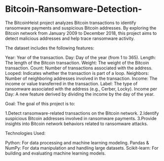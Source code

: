 # Bitcoin-Ransomware-Detection-

The BitcoinHeist project analyzes Bitcoin transactions to identify ransomware payments and suspicious Bitcoin addresses. By exploring the Bitcoin network from January 2009 to December 2018, this project aims to detect malicious addresses and help trace ransomware activity.

The dataset includes the following features:

Year: Year of the transaction.
Day: Day of the year (from 1 to 365).
Length: The length of the Bitcoin transaction.
Weight: The weight of the Bitcoin transaction.
Count: Number of transactions associated with the address.
Looped: Indicates whether the transaction is part of a loop.
Neighbors: Number of neighboring addresses involved in the transaction.
Income: The income or value transferred in the transaction.
Label: The type of ransomware associated with the address (e.g., Cerber, Locky).
Income per Day: A new feature derived by dividing the income by the day of the year.

Goal: The goal of this project is to:

1.Detect ransomware-related transactions on the Bitcoin network.
2.Identify suspicious Bitcoin addresses involved in ransomware payments. 
3.Provide insights into Bitcoin network behaviors related to ransomware attacks.

Technologies Used:

Python: For data processing and machine learning modeling.
Pandas & NumPy: For data manipulation and handling large datasets.
Scikit-learn: For building and evaluating machine learning models.
